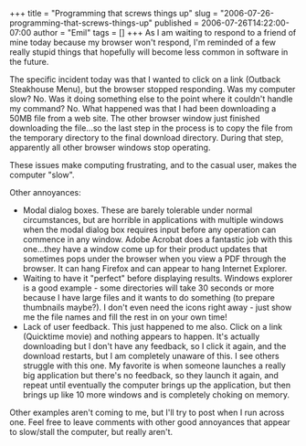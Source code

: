 +++
title = "Programming that screws things up"
slug = "2006-07-26-programming-that-screws-things-up"
published = 2006-07-26T14:22:00-07:00
author = "Emil"
tags = []
+++
As I am waiting to respond to a friend of mine today because my browser
won't respond, I'm reminded of a few really stupid things that hopefully
will become less common in software in the future.  
  
The specific incident today was that I wanted to click on a link
(Outback Steakhouse Menu), but the browser stopped responding. Was my
computer slow? No. Was it doing something else to the point where it
couldn't handle my command? No. What happened was that I had been
downloading a 50MB file from a web site. The other browser window just
finished downloading the file...so the last step in the process is to
copy the file from the temporary directory to the final download
directory. During that step, apparently all other browser windows stop
operating.  
  
These issues make computing frustrating, and to the casual user, makes
the computer "slow".  
  
Other annoyances:  

-   Modal dialog boxes. These are barely tolerable under normal
    circumstances, but are horrible in applications with multiple
    windows when the modal dialog box requires input before any
    operation can commence in any window. Adobe Acrobat does a fantastic
    job with this one...they have a window come up for their product
    updates that sometimes pops under the browser when you view a PDF
    through the browser. It can hang Firefox and can appear to hang
    Internet Explorer.
-   Waiting to have it "perfect" before displaying results. Windows
    explorer is a good example - some directories will take 30 seconds
    or more because I have large files and it wants to do something (to
    prepare thumbnails maybe?). I don't even need the icons right away -
    just show me the file names and fill the rest in on your own time!
-   Lack of user feedback. This just happened to me also. Click on a
    link (Quicktime movie) and nothing appears to happen. It's actually
    downloading but I don't have any feedback, so I click it again, and
    the download restarts, but I am completely unaware of this. I see
    others struggle with this one. My favorite is when someone launches
    a really big application but there's no feedback, so they launch it
    again, and repeat until eventually the computer brings up the
    application, but then brings up like 10 more windows and is
    completely choking on memory.

Other examples aren't coming to me, but I'll try to post when I run
across one. Feel free to leave comments with other good annoyances that
appear to slow/stall the computer, but really aren't.
